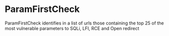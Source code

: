 # ParamFirstCheck
ParamFirstCheck identifies in a list of urls those containing the top 25 of the most vulnerable parameters to SQLi, LFI, RCE and Open redirect
